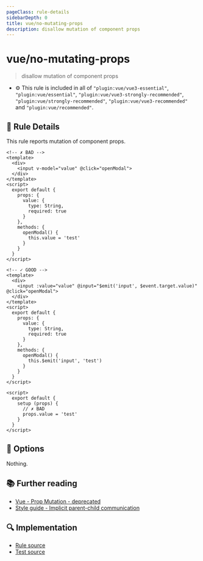 ```yaml
---
pageClass: rule-details
sidebarDepth: 0
title: vue/no-mutating-props
description: disallow mutation of component props
---
```

# vue/no-mutating-props
> disallow mutation of component props

- :gear: This rule is included in all of `"plugin:vue/vue3-essential"`, `"plugin:vue/essential"`, `"plugin:vue/vue3-strongly-recommended"`, `"plugin:vue/strongly-recommended"`, `"plugin:vue/vue3-recommended"` and `"plugin:vue/recommended"`.

## :book: Rule Details

This rule reports mutation of component props.

<eslint-code-block :rules="{'vue/no-mutating-props': ['error']}">

```vue
<!-- ✗ BAD -->
<template>
  <div>
    <input v-model="value" @click="openModal">
  </div>
</template>
<script>
  export default {
    props: {
      value: {
        type: String,
        required: true
      }
    },
    methods: {
      openModal() {
        this.value = 'test'
      }
    }
  }
</script>
```

</eslint-code-block>

<eslint-code-block :rules="{'vue/no-mutating-props': ['error']}">

```vue
<!-- ✓ GOOD -->
<template>
  <div>
    <input :value="value" @input="$emit('input', $event.target.value)" @click="openModal">
  </div>
</template>
<script>
  export default {
    props: {
      value: {
        type: String,
        required: true
      }
    },
    methods: {
      openModal() {
        this.$emit('input', 'test')
      }
    }
  }
</script>
```

</eslint-code-block>

<eslint-code-block :rules="{'vue/no-mutating-props': ['error']}">

```vue
<script>
  export default {
    setup (props) {
      // ✗ BAD
      props.value = 'test'
    }
  }
</script>
```

</eslint-code-block>

## :wrench: Options

Nothing.

## :books: Further reading

- [Vue - Prop Mutation - deprecated](https://vuejs.org/v2/guide/migration.html#Prop-Mutation-deprecated)
- [Style guide - Implicit parent-child communication](https://vuejs.org/v2/style-guide/#Implicit-parent-child-communication-use-with-caution)

## :mag: Implementation

- [Rule source](https://github.com/vuejs/eslint-plugin-vue/blob/master/lib/rules/no-mutating-props.js)
- [Test source](https://github.com/vuejs/eslint-plugin-vue/blob/master/tests/lib/rules/no-mutating-props.js)
